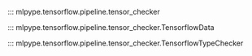 ::: mlpype.tensorflow.pipeline.tensor_checker

::: mlpype.tensorflow.pipeline.tensor_checker.TensorflowData

::: mlpype.tensorflow.pipeline.tensor_checker.TensorflowTypeChecker